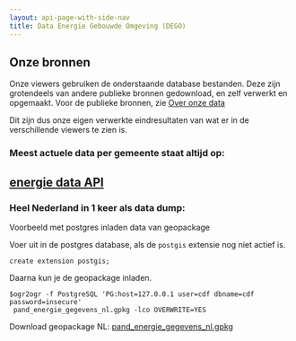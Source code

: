 ```yaml
---
layout: api-page-with-side-nav
title: Data Energie Gebouwde Omgeving (DEGO)
---
```


## Onze bronnen

Onze viewers gebruiken de onderstaande database bestanden.
Deze zijn grotendeels van andere publieke bronnen gedownload, en zelf verwerkt en opgemaakt. Voor de publieke bronnen, zie [Over onze data](/docs/metadata)

Dit zijn dus onze eigen verwerkte eindresultaten van wat er in
de verschillende viewers te zien is.

### Meest actuele data per gemeente staat altijd op:


## [energie data API](/docs/csv)


### Heel Nederland in 1 keer als data dump:

Voorbeeld met postgres inladen data van geopackage

Voer uit in de postgres database,  als de `postgis` extensie nog niet actief is.

    create extension postgis;

Daarna kun je de geopackage inladen.

    $ogr2ogr -f PostgreSQL 'PG:host=127.0.0.1 user=cdf dbname=cdf password=insecure'
     pand_energie_gegevens_nl.gpkg -lco OVERWRITE=YES



Download geopackage NL: [pand_energie_gegevens_nl.gpkg](https://files.commondatafactory.nl/dbdump/pand_energie_gegevens_nl.gpkg)
